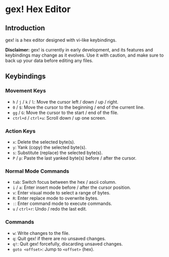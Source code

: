 # gex! Hex Editor

## Introduction

gex! is a hex editor designed with vi-like keybindings.

**Disclaimer:** gex! is currently in early development, and its features and
keybindings may change as it evolves. Use it with caution, and make sure to back
up your data before editing any files.

## Keybindings

### Movement Keys

- `h` / `j` / `k` / `l`: Move the cursor left / down / up / right.
- `0` / `$`: Move the cursor to the beginning / end of the current line.
- `gg` / `G`: Move the cursor to the start / end of the file.
- `ctrl+d` / `ctrl+u`: Scroll down / up one screen.

### Action Keys

- `x`: Delete the selected byte(s).
- `y`: Yank (copy) the selected byte(s).
- `s`: Substitute (replace) the selected byte(s).
- `P` / `p`: Paste the last yanked byte(s) before / after the cursor.

### Normal Mode Commands

- `tab`: Switch focus between the hex / ascii column.
- `i` / `a`: Enter insert mode before / after the cursor position.
- `v`: Enter visual mode to select a range of bytes.
- `R`: Enter replace mode to overwrite bytes.
- `:`: Enter command mode to execute commands.
- `u` / `ctrl+r`: Undo / redo the last edit.

### Commands

- `w`: Write changes to the file.
- `q`: Quit gex! if there are no unsaved changes.
- `q!`: Quit gex! forcefully, discarding unsaved changes.
- `goto <offset>`: Jump to `<offset>` (hex).

